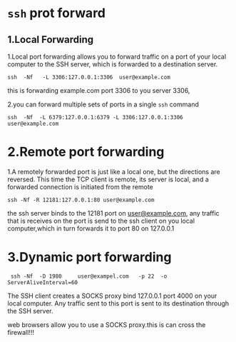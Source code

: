 # `ssh` prot forward 

## 1.Local Forwarding

1.Local port forwarding allows you to forward traffic on a port of your local computer to the SSH server, which is forwarded to a destination server.

```
ssh  -Nf   -L 3306:127.0.0.1:3306  user@example.com
```

this is forwarding example.com port 3306 to you server 3306,

 <!---N      Do not execute a remote command-->

 <!---f  Requests ssh to go to background just before command execution.-->

2.you can forward multiple sets of ports in a single `ssh` command

```
ssh  -Nf  -L 6379:127.0.0.1:6379 -L 3306:127.0.0.1:3306 user@example.com
```



# 2.Remote port forwarding

1.A remotely forwarded port is just like a local one, but the directions are reversed. This time the TCP client is remote, its server is local, and a forwarded connection is initiated from the remote 

```
ssh -Nf -R 12181:127.0.0.1:80 user@example.com
```

the ssh server binds to the 12181 port on user@example.com, any traffic that is receives on the port is send to the ssh client on you local computer,which in turn forwards it to port 80 on 127.0.0.1 

# 3.Dynamic port forwarding

```
 ssh -Nf  -D 1980     user@exampel.com   -p 22  -o ServerAliveInterval=60 
```

The SSH client creates a SOCKS proxy   bind 127.0.0.1 port  4000 on your local computer. Any traffic sent to this port is sent to its destination through the SSH server.

web browsers allow you to use a SOCKS proxy.this is can cross the firewall!!!